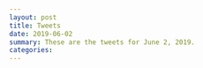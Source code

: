 ```yaml
---
layout: post
title: Tweets
date: 2019-06-02
summary: These are the tweets for June 2, 2019.
categories:
---
```


